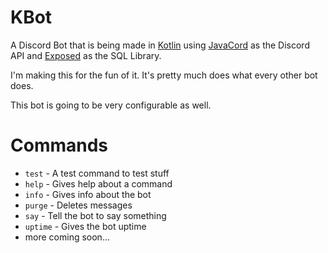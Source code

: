 # KBot

A Discord Bot that is being made 
in [Kotlin](https://kotlinlang.org/) 
using [JavaCord](https://github.com/Javacord/Javacord) as the Discord API
and [Exposed](https://github.com/JetBrains/Exposed) as the SQL Library.

I'm making this for the fun of it. It's pretty much does what every other bot does. 

This bot is going to be very configurable as well.

# Commands
- `test` - A test command to test stuff
- `help` - Gives help about a command
- `info` - Gives info about the bot
- `purge` - Deletes messages
- `say` - Tell the bot to say something
- `uptime` - Gives the bot uptime
- more coming soon...